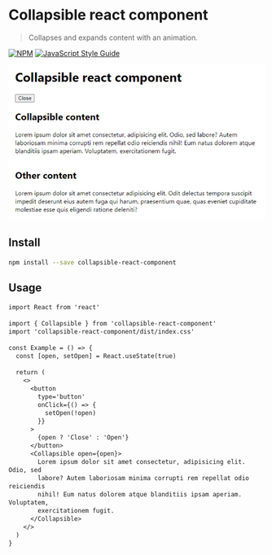 # Collapsible react component

> Collapses and expands content with an animation.

[![NPM](https://img.shields.io/npm/v/collapsible-react-component.svg)](https://www.npmjs.com/package/collapsible-react-component) [![JavaScript Style Guide](https://img.shields.io/badge/code_style-standard-brightgreen.svg)](https://standardjs.com)

![screencast](https://raw.githubusercontent.com/FilipChalupa/collapsible-react-component/HEAD/screencast.gif)

## Install

```bash
npm install --save collapsible-react-component
```

## Usage

```tsx
import React from 'react'

import { Collapsible } from 'collapsible-react-component'
import 'collapsible-react-component/dist/index.css'

const Example = () => {
  const [open, setOpen] = React.useState(true)

  return (
    <>
      <button
        type='button'
        onClick={() => {
          setOpen(!open)
        }}
      >
        {open ? 'Close' : 'Open'}
      </button>
      <Collapsible open={open}>
        Lorem ipsum dolor sit amet consectetur, adipisicing elit. Odio, sed
        labore? Autem laboriosam minima corrupti rem repellat odio reiciendis
        nihil! Eum natus dolorem atque blanditiis ipsam aperiam. Voluptatem,
        exercitationem fugit.
      </Collapsible>
    </>
  )
}
```
